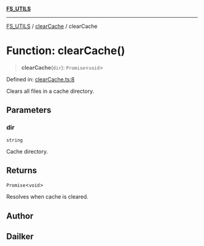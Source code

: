 [**FS_UTILS**](../../README.md)

***

[FS_UTILS](../../README.md) / [clearCache](../README.md) / clearCache

# Function: clearCache()

> **clearCache**(`dir`): `Promise`\<`void`\>

Defined in: [clearCache.ts:8](https://github.com/dailker/everyutil-js/blob/b3e269da55b7d96c15eb37e98c5c4f6b94f05f6f/src/fs/clearCache.ts#L8)

Clears all files in a cache directory.

## Parameters

### dir

`string`

Cache directory.

## Returns

`Promise`\<`void`\>

Resolves when cache is cleared.

## Author

## Dailker
